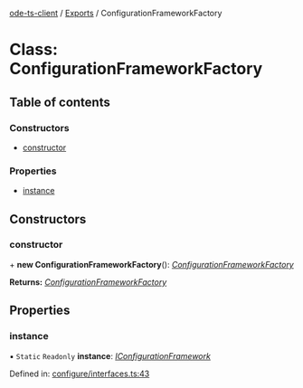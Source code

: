 [ode-ts-client](../README.md) / [Exports](../modules.md) / ConfigurationFrameworkFactory

# Class: ConfigurationFrameworkFactory

## Table of contents

### Constructors

- [constructor](configurationframeworkfactory.md#constructor)

### Properties

- [instance](configurationframeworkfactory.md#instance)

## Constructors

### constructor

\+ **new ConfigurationFrameworkFactory**(): [*ConfigurationFrameworkFactory*](configurationframeworkfactory.md)

**Returns:** [*ConfigurationFrameworkFactory*](configurationframeworkfactory.md)

## Properties

### instance

▪ `Static` `Readonly` **instance**: [*IConfigurationFramework*](../interfaces/iconfigurationframework.md)

Defined in: [configure/interfaces.ts:43](https://github.com/opendigitaleducation/infrontexplore/blob/08d2f8c/src/ts/configure/interfaces.ts#L43)
